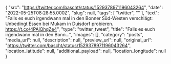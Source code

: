 {
  "src": "https://twitter.com/bascht/status/1529378971196043264",
  "date": "2022-05-25T08:28:55.000Z",
  "slug": null,
  "tags": [
    "twitter",
    ""
  ],
  "text": "Falls es euch irgendwann mal in den Bonner Süd-Westen verschlägt: Unbedingt Essen bei Mukam in Duisdorf probieren. https://t.co/4PAlQhqZe4",
  "type": "twitter_tweet",
  "title": "Falls es euch irgendwann mal in den Bonn…",
  "images": [],
  "category": "posts",
  "media_url": null,
  "description": null,
  "preview_url": null,
  "original_url": "https://twitter.com/bascht/status/1529378971196043264",
  "location_latitude": null,
  "additional_payload": null,
  "location_longitude": null
}